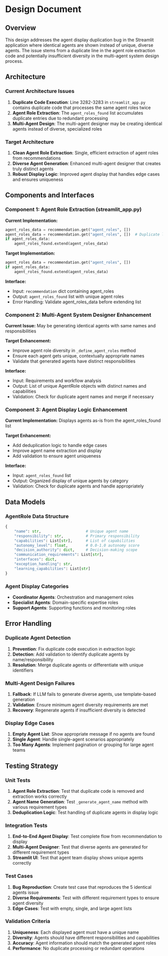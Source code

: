 # Design Document

## Overview

This design addresses the agent display duplication bug in the Streamlit application where identical agents are shown instead of unique, diverse agents. The issue stems from a duplicate line in the agent role extraction code and potentially insufficient diversity in the multi-agent system design process.

## Architecture

### Current Architecture Issues

1. **Duplicate Code Execution**: Line 3282-3283 in `streamlit_app.py` contains duplicate code that processes the same agent roles twice
2. **Agent Role Extraction**: The `agent_roles_found` list accumulates duplicate entries due to redundant processing
3. **Multi-Agent Design**: The multi-agent designer may be creating identical agents instead of diverse, specialized roles

### Target Architecture

1. **Clean Agent Role Extraction**: Single, efficient extraction of agent roles from recommendations
2. **Diverse Agent Generation**: Enhanced multi-agent designer that creates truly distinct agents
3. **Robust Display Logic**: Improved agent display that handles edge cases and ensures uniqueness

## Components and Interfaces

### Component 1: Agent Role Extraction (streamlit_app.py)

**Current Implementation:**
```python
agent_roles_data = recommendation.get("agent_roles", [])
agent_roles_data = recommendation.get("agent_roles", [])  # Duplicate line!
if agent_roles_data:
    agent_roles_found.extend(agent_roles_data)
```

**Target Implementation:**
```python
agent_roles_data = recommendation.get("agent_roles", [])
if agent_roles_data:
    agent_roles_found.extend(agent_roles_data)
```

**Interface:**
- Input: `recommendation` dict containing agent_roles
- Output: `agent_roles_found` list with unique agent roles
- Error Handling: Validate agent_roles_data before extending list

### Component 2: Multi-Agent System Designer Enhancement

**Current Issue:** May be generating identical agents with same names and responsibilities

**Target Enhancement:**
- Improve agent role diversity in `_define_agent_roles` method
- Ensure each agent gets unique, contextually appropriate names
- Validate that generated agents have distinct responsibilities

**Interface:**
- Input: Requirements and workflow analysis
- Output: List of unique AgentRole objects with distinct names and capabilities
- Validation: Check for duplicate agent names and merge if necessary

### Component 3: Agent Display Logic Enhancement

**Current Implementation:** Displays agents as-is from the agent_roles_found list

**Target Enhancement:**
- Add deduplication logic to handle edge cases
- Improve agent name extraction and display
- Add validation to ensure agent uniqueness

**Interface:**
- Input: `agent_roles_found` list
- Output: Organized display of unique agents by category
- Validation: Check for duplicate agents and handle appropriately

## Data Models

### AgentRole Data Structure
```python
{
    "name": str,                    # Unique agent name
    "responsibility": str,          # Primary responsibility
    "capabilities": List[str],      # List of capabilities
    "autonomy_level": float,        # 0.0-1.0 autonomy score
    "decision_authority": dict,     # Decision-making scope
    "communication_requirements": List[str],
    "interfaces": dict,
    "exception_handling": str,
    "learning_capabilities": List[str]
}
```

### Agent Display Categories
- **Coordinator Agents**: Orchestration and management roles
- **Specialist Agents**: Domain-specific expertise roles  
- **Support Agents**: Supporting functions and monitoring roles

## Error Handling

### Duplicate Agent Detection
1. **Prevention**: Fix duplicate code execution in extraction logic
2. **Detection**: Add validation to identify duplicate agents by name/responsibility
3. **Resolution**: Merge duplicate agents or differentiate with unique identifiers

### Multi-Agent Design Failures
1. **Fallback**: If LLM fails to generate diverse agents, use template-based generation
2. **Validation**: Ensure minimum agent diversity requirements are met
3. **Recovery**: Regenerate agents if insufficient diversity is detected

### Display Edge Cases
1. **Empty Agent List**: Show appropriate message if no agents are found
2. **Single Agent**: Handle single-agent scenarios appropriately
3. **Too Many Agents**: Implement pagination or grouping for large agent teams

## Testing Strategy

### Unit Tests
1. **Agent Role Extraction**: Test that duplicate code is removed and extraction works correctly
2. **Agent Name Generation**: Test `_generate_agent_name` method with various requirement types
3. **Deduplication Logic**: Test handling of duplicate agents in display logic

### Integration Tests
1. **End-to-End Agent Display**: Test complete flow from recommendation to display
2. **Multi-Agent Designer**: Test that diverse agents are generated for different requirement types
3. **Streamlit UI**: Test that agent team display shows unique agents correctly

### Test Cases
1. **Bug Reproduction**: Create test case that reproduces the 5 identical agents issue
2. **Diverse Requirements**: Test with different requirement types to ensure agent diversity
3. **Edge Cases**: Test with empty, single, and large agent lists

### Validation Criteria
1. **Uniqueness**: Each displayed agent must have a unique name
2. **Diversity**: Agents should have different responsibilities and capabilities
3. **Accuracy**: Agent information should match the generated agent roles
4. **Performance**: No duplicate processing or redundant operations